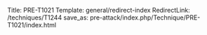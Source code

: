 Title: PRE-T1021
Template: general/redirect-index
RedirectLink: /techniques/T1244
save_as: pre-attack/index.php/Technique/PRE-T1021/index.html